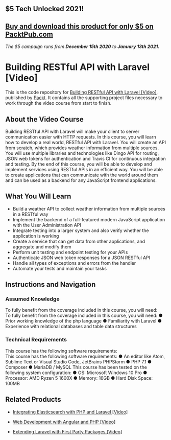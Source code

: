 ## $5 Tech Unlocked 2021!
[Buy and download this product for only $5 on PacktPub.com](https://www.packtpub.com/)
-----
*The $5 campaign         runs from __December 15th 2020__ to __January 13th 2021.__*

# Building RESTful API with Laravel [Video]
This is the code repository for [Building RESTful API with Laravel [Video]](https://www.packtpub.com/application-development/building-restful-api-laravel-video), published by [Packt](https://www.packtpub.com/?utm_source=github). It contains all the supporting project files necessary to work through the video course from start to finish.
## About the Video Course
Building RESTful API with Laravel will make your client to server communication easier with HTTP requests. In this course, you will learn how to develop a real world, RESTful API with Laravel. You will create an API from scratch, which provides weather information from multiple sources. You will use multiple libraries and technologies like Dingo API for routing, JSON web tokens for authentication and Travis CI for continuous integration and testing.
By the end of this course, you will be able to develop and implement services using RESTful APIs in an efficient way. You will be able to create applications that can communicate with the world around them and can be used as a backend for any JavaScript frontend applications.

<H2>What You Will Learn</H2>
<DIV class=book-info-will-learn-text>
<UL>
<LI>Build a weather API to collect weather information from multiple sources in a RESTful way
<LI>Implement the backend of a full-featured modern JavaScript application with the User Administration API
<LI>Integrate testing into a larger system and also verify whether the application is working
<LI>Create a service that can get data from other applications, and aggregate and modify them 
<LI>Perform unit testing and endpoint testing for your APIs
<LI>Authenticate JSON web token responses for a JSON RESTful API
<LI>Handle all types of exceptions and errors from the handler 
<LI>Automate your tests and maintain your tasks </LI></UL></DIV>

## Instructions and Navigation
### Assumed Knowledge
To fully benefit from the coverage included in this course, you will need:<br/>
To fully benefit from the coverage included in this course, you will need:
●	Prior working knowledge of the php language
●	Familiarity with Laravel
●	Experience with relational databases and table data structures

### Technical Requirements
This course has the following software requirements:<br/>
This course has the following software requirements:
●	An editor like Atom, Sublime Text or Visual Studio Code, JetBrains PHPStorm
●	PHP 7.1
●	Composer
●	MariaDB / MySQL
This course has been tested on the following system configuration:
●	OS:  Microsoft Windows 10 Pro
●	Processor: AMD Ryzen 5 1600X
●	Memory: 16GB
●	Hard Disk Space: 100MB


## Related Products
* [Integrating Elasticsearch with PHP and Laravel [Video]](https://india.packtpub.com/in/application-development/integrating-elasticsearch-php-and-laravel-video)

* [Web Development with Angular and PHP [Video]](https://india.packtpub.com/in/web-development/web-development-angular-and-php-video)

* [Extending Laravel with First Party Packages [Video]](https://india.packtpub.com/in/web-development/extending-laravel-first-party-packages-video)

